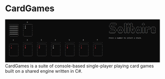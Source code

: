# CardGames

![Solitaire screenshot](https://github.com/ntwiles/CardGames/blob/master/images/Capture.PNG)
CardGames is a suite of console-based single-player playing card games built on a shared engine written in C#.
